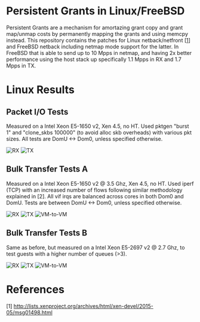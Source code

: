 Persistent Grants in Linux/FreeBSD
==================================

Persistent Grants are a mechanism for amortazing grant copy and grant map/unmap
costs by permanently mapping the grants and using memcpy instead.
This repository contains the patches for Linux netback/netfront 
[[1](http://lists.xenproject.org/archives/html/xen-devel/2015-05/msg01498.html)]
and FreeBSD netback including netmap mode support for the latter. In FreeBSD that is able to send up to 10 Mpps in netmap, and having 2x better performance using the host stack up specifically 1.1 Mpps in RX and 1.7 Mpps in TX.

Linux Results
=============

Packet I/O Tests
----------------

Measured on a Intel Xeon E5-1650 v2, Xen 4.5, no HT. Used pktgen "burst 1"
and "clone_skbs 100000" (to avoid alloc skb overheads) with various pkt
sizes. All tests are DomU <-> Dom0, unless specified otherwise.

![RX](http://cnp.neclab.eu/images/pgntperf/udprx_hostA.png)
![TX](http://cnp.neclab.eu/images/pgntperf/udptx_hostA.png)

Bulk Transfer Tests A
---------------------

Measured on a Intel Xeon E5-1650 v2 @ 3.5 Ghz, Xen 4.5, no HT. Used
iperf (TCP)  with an increased number of flows following similar
methodology explained in [2]. All vif irqs are balanced across cores
in both Dom0 and DomU. Tests are between DomU <-> Dom0, unless
specified otherwise.

![RX](http://cnp.neclab.eu/images/pgntperf/tcprx_hostA.png)
![TX](http://cnp.neclab.eu/images/pgntperf/tcptx_hostA.png)
![VM-to-VM](http://cnp.neclab.eu/images/pgntperf/tcpintra_hostA.png)

Bulk Transfer Tests B
---------------------

Same as before, but measured on a Intel Xeon E5-2697 v2 @ 2.7 Ghz,
to test guests with a higher number of queues (>3).

![RX](http://cnp.neclab.eu/images/pgntperf/tcprx_hostB.png)
![TX](http://cnp.neclab.eu/images/pgntperf/tcptx_hostB.png)
![VM-to-VM](http://cnp.neclab.eu/images/pgntperf/tcpintra_hostB.png)

References
==========

[1] http://lists.xenproject.org/archives/html/xen-devel/2015-05/msg01498.html
